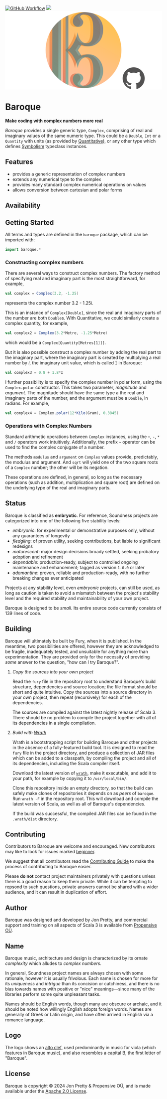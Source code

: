 [<img alt="GitHub Workflow" src="https://img.shields.io/github/actions/workflow/status/propensive/baroque/main.yml?style=for-the-badge" height="24">](https://github.com/propensive/baroque/actions)
[<img src="https://img.shields.io/discord/633198088311537684?color=8899f7&label=DISCORD&style=for-the-badge" height="24">](https://discord.com/invite/MBUrkTgMnA)
<img src="/doc/images/github.png" valign="middle">

# Baroque

__Make coding with complex numbers more real__

_Baroque_ provides a single generic type, `Complex`, comprising of real and
imaginary values of the same numeric type. This could be a `Double`, `Int` or a
`Quantity` with units (as provided by
[Quantitative](https://github.com/propensive/quantitative/)), or any other type
which defines [Symbolism](https://github.com/propensive/symbolism) typeclass
instances.

## Features

- provides a generic representation of complex numbers
- extends any numerical type to the complex
- provides many standard complex numerical operations on values
- allows conversion between cartesian and polar forms


## Availability




## Getting Started

All terms and types are defined in the `baroque` package, which can be imported
with:
```scala
import baroque.*
```

### Constructing complex numbers

There are several ways to construct complex numbers. The factory method of
specifying real and imaginary part is the most straightforward, for example,
```scala
val complex = Complex(3.2, -1.25)
```
represents the complex number 3.2 - 1.25i.

This is an instance of `Complex[Double]`, since the real and imaginary parts of
the number are both `Double`s. With Quantitative, we could similarly create a
complex quantity, for example,
```scala
val complex2 = Complex(3.2*Metre, -1.25*Metre)
```
which would be a `Complex[Quantity[Metres[1]]]`.

But it is also possible construct a complex number by adding the real part to
the imaginary part, where the imaginary part is created by multiplying a real
number by _i_, the imaginary unit value, which is called `I` in Baroque:
```scala
val complex3 = 0.8 + 1.8*I
```

I further possibility is to specify the complex number in polar form, using the
`Complex.polar` constructor. This takes two parameter, _magnitude_ and
_argument_. The magnitude should have the same type a the real and imaginary
parts of the number, and the argument must be a `Double`, in radians. For
example,
```scala
val complex4 = Complex.polar(12*Kilo(Gram), 0.3845)
```

### Operations with Complex Numbers

Standard arithmetic operations between `Complex` instances, using the `+`, `-`,
`*` and `/` operators work intuitively. Additionally, the prefix `~` operator
can be used to find the complex conjugate of a number.

The methods `modulus` and `argument` on `Complex` values provide, predictably,
the modulus and argument. And `sqrt` will yield one of the two square roots of
a `Complex` number; the other will be its negation.

These operations are defined, in general, so long as the necessary operations
(such as addition, multiplication and square root) are defined on the
underlying type of the real and imaginary parts.




## Status

Baroque is classified as __embryotic__. For reference, Soundness projects are
categorized into one of the following five stability levels:

- _embryonic_: for experimental or demonstrative purposes only, without any guarantees of longevity
- _fledgling_: of proven utility, seeking contributions, but liable to significant redesigns
- _maturescent_: major design decisions broady settled, seeking probatory adoption and refinement
- _dependable_: production-ready, subject to controlled ongoing maintenance and enhancement; tagged as version `1.0.0` or later
- _adamantine_: proven, reliable and production-ready, with no further breaking changes ever anticipated

Projects at any stability level, even _embryonic_ projects, can still be used,
as long as caution is taken to avoid a mismatch between the project's stability
level and the required stability and maintainability of your own project.

Baroque is designed to be _small_. Its entire source code currently consists
of 139 lines of code.

## Building

Baroque will ultimately be built by Fury, when it is published. In the
meantime, two possibilities are offered, however they are acknowledged to be
fragile, inadequately tested, and unsuitable for anything more than
experimentation. They are provided only for the necessity of providing _some_
answer to the question, "how can I try Baroque?".

1. *Copy the sources into your own project*
   
   Read the `fury` file in the repository root to understand Baroque's build
   structure, dependencies and source location; the file format should be short
   and quite intuitive. Copy the sources into a source directory in your own
   project, then repeat (recursively) for each of the dependencies.

   The sources are compiled against the latest nightly release of Scala 3.
   There should be no problem to compile the project together with all of its
   dependencies in a single compilation.

2. *Build with [Wrath](https://github.com/propensive/wrath/)*

   Wrath is a bootstrapping script for building Baroque and other projects in
   the absence of a fully-featured build tool. It is designed to read the `fury`
   file in the project directory, and produce a collection of JAR files which can
   be added to a classpath, by compiling the project and all of its dependencies,
   including the Scala compiler itself.
   
   Download the latest version of
   [`wrath`](https://github.com/propensive/wrath/releases/latest), make it
   executable, and add it to your path, for example by copying it to
   `/usr/local/bin/`.

   Clone this repository inside an empty directory, so that the build can
   safely make clones of repositories it depends on as _peers_ of `baroque`.
   Run `wrath -F` in the repository root. This will download and compile the
   latest version of Scala, as well as all of Baroque's dependencies.

   If the build was successful, the compiled JAR files can be found in the
   `.wrath/dist` directory.

## Contributing

Contributors to Baroque are welcome and encouraged. New contributors may like
to look for issues marked
[beginner](https://github.com/propensive/baroque/labels/beginner).

We suggest that all contributors read the [Contributing
Guide](/contributing.md) to make the process of contributing to Baroque
easier.

Please __do not__ contact project maintainers privately with questions unless
there is a good reason to keep them private. While it can be tempting to
repsond to such questions, private answers cannot be shared with a wider
audience, and it can result in duplication of effort.

## Author

Baroque was designed and developed by Jon Pretty, and commercial support and
training on all aspects of Scala 3 is available from [Propensive
O&Uuml;](https://propensive.com/).



## Name

Baroque music, architecture and design is characterized by its ornate _complexity_ which alludes to _complex numbers_.

In general, Soundness project names are always chosen with some rationale,
however it is usually frivolous. Each name is chosen for more for its
_uniqueness_ and _intrigue_ than its concision or catchiness, and there is no
bias towards names with positive or "nice" meanings—since many of the libraries
perform some quite unpleasant tasks.

Names should be English words, though many are obscure or archaic, and it
should be noted how willingly English adopts foreign words. Names are generally
of Greek or Latin origin, and have often arrived in English via a romance
language.

## Logo

The logo shows an [alto clef](https://en.wikipedia.org/wiki/Clef), used
predominantly in music for viola (which features in Baroque music), and also
resembles a capital B, the first letter of "Baroque".

## License

Baroque is copyright &copy; 2024 Jon Pretty & Propensive O&Uuml;, and
is made available under the [Apache 2.0 License](/license.md).

